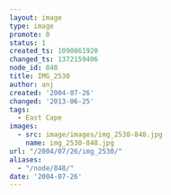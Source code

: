 ```yaml
---
layout: image
type: image
promote: 0
status: 1
created_ts: 1090861920
changed_ts: 1372159406
node_id: 848
title: IMG_2530
author: anj
created: '2004-07-26'
changed: '2013-06-25'
tags:
  - East Cape
images:
  - src: image/images/img_2530-848.jpg
    name: img_2530-848.jpg
url: "/2004/07/26/img_2530/"
aliases:
  - "/node/848/"
date: '2004-07-26'
---
```


